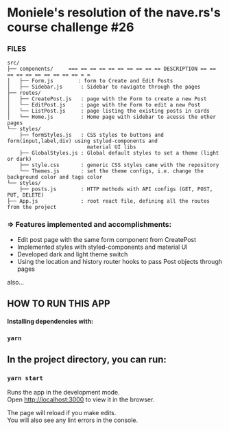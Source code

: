 
# Moniele's resolution of the nave.rs's course challenge #26

### FILES

    src/
    ├── components/		=== == == == == == == == == == DESCRIPTION == == == == == == == == == == = =  
    │   ├── Form.js    	   : form to Create and Edit Posts 
    │   ├── Sidebar.js      : Sidebar to navigate through the pages
    ├── routes/
    │   ├── CreatePost.js   : page with the Form to create a new Post
    │   └── EditPost.js     : page with the Form to edit a new Post
    │   └── ListPost.js     : page listing the existing posts in cards
    │   └── Home.js         : Home page with sidebar to acesss the other pages
    └── styles/
        ├── formStyles.js   : CSS styles to buttons and form(input,label,div) using styled-components and 
                              material UI libs
        ├── GlobalStyles.js : Global default styles to set a theme (light or dark)
        ├── style.css       : generic CSS styles came with the repository
        └── Themes.js       : set the theme configs, i.e. change the background color and tags color
    └── styles/
        ├── posts.js        : HTTP methods with API configs (GET, POST, PUT, DELETE)
    ├── App.js              : root react file, defining all the routes from the project



### => Features implemented and accomplishments:

- Edit post page with the same form component from CreatePost
- Implemented styles with styled-components and material UI
- Developed dark and light theme switch
- Using the location and history router hooks to pass Post objects through pages


also... 

## HOW TO RUN THIS APP

#### Installing dependencies with:

### `yarn`


## In the project directory, you can run:

### `yarn start`

Runs the app in the development mode.\
Open [http://localhost:3000](http://localhost:3000) to view it in the browser.

The page will reload if you make edits.\
You will also see any lint errors in the console.













